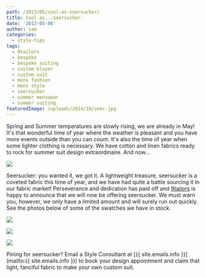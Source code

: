 ```yaml
---
path: /2013/05/cool-as-seersucker/
title: Cool as...Seersucker
date: '2013-05-06'
author: sam
categories:
  - style-tips
tags:
  - 9tailors
  - bespoke
  - bespoke suiting
  - custom blazer
  - custom suit
  - mens fashion
  - mens style
  - seersucker
  - summer menswear
  - summer suiting
featuredImage: /uploads/2014/10/seer.jpg
---
```

Spring and Summer temperatures are slowly rising, we are already in May! It's that wonderful time of year where the weather is pleasant and you have more events outside than you can count. It's also the time of year when some lighter clothing is necessary. We have cotton and linen fabrics ready to rock for summer suit design extraordinaire. And now...

[![](http://2.bp.blogspot.com/-Uzuf2IA7RzU/UYLQ-3OOrLI/AAAAAAAACzE/6kZ54bKyb-w/s640/9tailors_2012-+403.jpg)](http://2.bp.blogspot.com/-Uzuf2IA7RzU/UYLQ-3OOrLI/AAAAAAAACzE/6kZ54bKyb-w/s1600/9tailors_2012-+403.jpg)

Seersucker: you wanted it, we got it. A lightweight treasure, seersucker is a coveted fabric this time of year, and we have had quite a battle sourcing it in our fabric market! Perseverance and dedication has paid off and [9tailors](http://www.9tailors.com/) is happy to announce that we will now be offering seersucker. We must warn you, however, we only have a limited amount and will surely run out quickly. See the photos below of some of the swatches we have in stock.

[![](http://1.bp.blogspot.com/-OP84zFAPNOI/UYPwyzaJNnI/AAAAAAAAC0k/lmrtwJOGlxM/s400/image_1.jpeg)](http://1.bp.blogspot.com/-OP84zFAPNOI/UYPwyzaJNnI/AAAAAAAAC0k/lmrtwJOGlxM/s1600/image_1.jpeg)

[![](http://4.bp.blogspot.com/-dSvbcHmeIgM/UYPw0qMEniI/AAAAAAAAC0s/CaGJz4sMG9s/s400/image_2.jpeg)](http://4.bp.blogspot.com/-dSvbcHmeIgM/UYPw0qMEniI/AAAAAAAAC0s/CaGJz4sMG9s/s1600/image_2.jpeg)

[![](http://3.bp.blogspot.com/-FOsG8TcqW3k/UYPw31UdEnI/AAAAAAAAC00/Ac0IBpJrfdY/s400/image_3.jpeg)](http://3.bp.blogspot.com/-FOsG8TcqW3k/UYPw31UdEnI/AAAAAAAAC00/Ac0IBpJrfdY/s1600/image_3.jpeg)

Pining for seersucker? Email a Style Consultant at [{{ site.emails.info }}](mailto:{{ site.emails.info }}) to book your design appointment and claim that light, fanciful fabric to make your own custom suit.